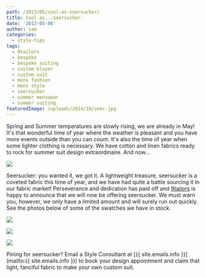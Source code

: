 ```yaml
---
path: /2013/05/cool-as-seersucker/
title: Cool as...Seersucker
date: '2013-05-06'
author: sam
categories:
  - style-tips
tags:
  - 9tailors
  - bespoke
  - bespoke suiting
  - custom blazer
  - custom suit
  - mens fashion
  - mens style
  - seersucker
  - summer menswear
  - summer suiting
featuredImage: /uploads/2014/10/seer.jpg
---
```

Spring and Summer temperatures are slowly rising, we are already in May! It's that wonderful time of year where the weather is pleasant and you have more events outside than you can count. It's also the time of year when some lighter clothing is necessary. We have cotton and linen fabrics ready to rock for summer suit design extraordinaire. And now...

[![](http://2.bp.blogspot.com/-Uzuf2IA7RzU/UYLQ-3OOrLI/AAAAAAAACzE/6kZ54bKyb-w/s640/9tailors_2012-+403.jpg)](http://2.bp.blogspot.com/-Uzuf2IA7RzU/UYLQ-3OOrLI/AAAAAAAACzE/6kZ54bKyb-w/s1600/9tailors_2012-+403.jpg)

Seersucker: you wanted it, we got it. A lightweight treasure, seersucker is a coveted fabric this time of year, and we have had quite a battle sourcing it in our fabric market! Perseverance and dedication has paid off and [9tailors](http://www.9tailors.com/) is happy to announce that we will now be offering seersucker. We must warn you, however, we only have a limited amount and will surely run out quickly. See the photos below of some of the swatches we have in stock.

[![](http://1.bp.blogspot.com/-OP84zFAPNOI/UYPwyzaJNnI/AAAAAAAAC0k/lmrtwJOGlxM/s400/image_1.jpeg)](http://1.bp.blogspot.com/-OP84zFAPNOI/UYPwyzaJNnI/AAAAAAAAC0k/lmrtwJOGlxM/s1600/image_1.jpeg)

[![](http://4.bp.blogspot.com/-dSvbcHmeIgM/UYPw0qMEniI/AAAAAAAAC0s/CaGJz4sMG9s/s400/image_2.jpeg)](http://4.bp.blogspot.com/-dSvbcHmeIgM/UYPw0qMEniI/AAAAAAAAC0s/CaGJz4sMG9s/s1600/image_2.jpeg)

[![](http://3.bp.blogspot.com/-FOsG8TcqW3k/UYPw31UdEnI/AAAAAAAAC00/Ac0IBpJrfdY/s400/image_3.jpeg)](http://3.bp.blogspot.com/-FOsG8TcqW3k/UYPw31UdEnI/AAAAAAAAC00/Ac0IBpJrfdY/s1600/image_3.jpeg)

Pining for seersucker? Email a Style Consultant at [{{ site.emails.info }}](mailto:{{ site.emails.info }}) to book your design appointment and claim that light, fanciful fabric to make your own custom suit.